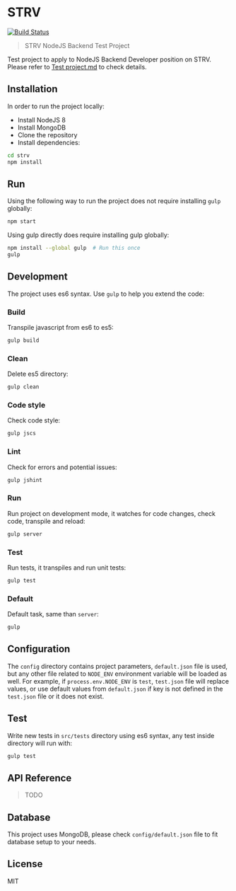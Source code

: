 # STRV
[![Build Status](https://travis-ci.com/chesstrian/strv.svg?token=rzW7Ckt4qZzx3cW2JUxP&branch=master)](https://travis-ci.com/chesstrian/strv)
> STRV NodeJS Backend Test Project

Test project to apply to NodeJS Backend Developer position on STRV. Please refer to [Test project.md](./Test%20project.md) to check details.

## Installation

In order to run the project locally:

* Install NodeJS 8
* Install MongoDB
* Clone the repository
* Install dependencies:

```bash
cd strv
npm install
```

## Run

Using the following way to run the project does not require installing `gulp` globally:

```bash
npm start
```

Using gulp directly does require installing gulp globally:

```bash
npm install --global gulp  # Run this once
gulp
```

## Development

The project uses es6 syntax. Use `gulp` to help you extend the code:

### Build

Transpile javascript from es6 to es5:

```bash
gulp build
```

### Clean

Delete es5 directory:

```bash
gulp clean
```

### Code style

Check code style:

```bash
gulp jscs
```

### Lint

Check for errors and potential issues:

```bash
gulp jshint
```

### Run

Run project on development mode, it watches for code changes, check code, transpile and reload:

```bash
gulp server
```

### Test

Run tests, it transpiles and run unit tests:

```bash
gulp test
```

### Default

Default task, same than `server`:

```bash
gulp
```

## Configuration

The `config` directory contains project parameters, `default.json` file is used, but any other file related to `NODE_ENV` environment variable will be loaded as well. For example, if `process.env.NODE_ENV` is `test`, `test.json` file will replace values, or use default values from `default.json` if key is not defined in the `test.json` file or it does not exist.

## Test

Write new tests in `src/tests` directory using es6 syntax, any test inside directory will run with:

```bash
gulp test
```

## API Reference

> TODO

## Database

This project uses MongoDB, please check `config/default.json` file to fit database setup to your needs.

## License

MIT
